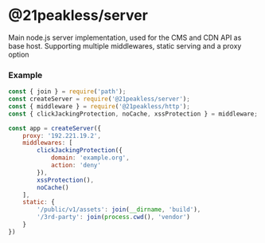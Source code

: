 # @21peakless/server
Main node.js server implementation, used for the CMS and CDN API as base host. Supporting multiple middlewares, static serving and a proxy option

### Example

```js
const { join } = require('path');
const createServer = require('@21peakless/server');
const { middleware } = require('@21peakless/http');
const { clickJackingProtection, noCache, xssProtection } = middleware;

const app = createServer({
    proxy: '192.221.19.2',
    middlewares: [
        clickJackingProtection({
            domain: 'example.org',
            action: 'deny'
        }),
        xssProtection(),
        noCache()
    ],
    static: {
        '/public/v1/assets': join(__dirname, 'build'),
        '/3rd-party': join(process.cwd(), 'vendor')
    }
})
```
